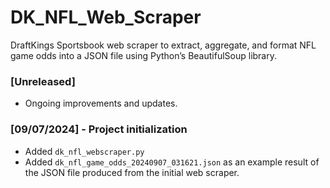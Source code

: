 # DK_NFL_Web_Scraper
DraftKings Sportsbook web scraper to extract, aggregate, and format NFL game odds into a JSON file using Python’s BeautifulSoup library.

### [Unreleased]
- Ongoing improvements and updates.

### [09/07/2024] - Project initialization
- Added `dk_nfl_webscraper.py`
- Added `dk_nfl_game_odds_20240907_031621.json` as an example result of the JSON file produced from the initial web scraper.
